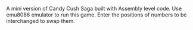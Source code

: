 A mini version of Candy Cush Saga built with Assembly level code. Use emu8086 emulator to run this game. Enter the positions of numbers to be interchanged to swap them.
